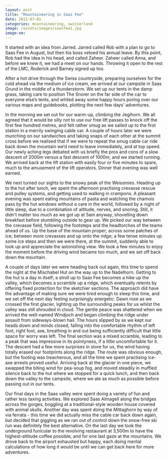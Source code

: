```yaml
---
layout: post
title: "Mountaineering in Saas Fee"
date: 2012-07-01
categories: mountaineering, switzerland
image: /assets/images/saasfee1.jpg
image-sm:
---
```


It started with an idea from Jarred. Jarred called Rob with a plan to go to Saas Fee in August, but then his boss vetoed his annual leave. By this point, Rob had the idea in his head, and called Zaheer. Zaheer called Anna, and before we knew it, we had a meet on our hands. Throwing it open to the rest of the LMC, Roderick and Barney signed up too.

After a hot drive through the Swiss countryside, preparing ourselves for the cold ahead via the medium of ice cream, we arrived at our campsite in Saas Grund in the middle of a thunderstorm. We set up our tents in the damp grass, taking care to position The Snorer on the far side of the car to everyone else’s tents, and whiled away some happy hours poring over our various maps and guidebooks, plotting the next few days’ adventures.

In the morning we set out for our warm-up, climbing the Jegihorn. We all agreed that it would be silly not to use our free lift passes to knock off the first few hundred metres, and felt rather smug as we sailed up to the first station in a merrily swinging cable car. A couple of hours later we were munching on our sandwiches and taking snaps of each other at the summit cross before we realised that if we were to repeat the smug cable car ride back down the mountain we’d need to leave immediately, and at top speed. Our newly aching legs debated with us briefly the pros and cons of a slow descent of 2000m versus a fast descent of 1000m, and we started running. We arrived back at the lift station with easily four or five minutes to spare, much to the amusement of the lift operators. Dinner that evening was well earned.

We next turned our sights to the snowy peak of the Weissmies. Heading up to the hut after lunch, we spent the afternoon practising crevasse rescue and pulley systems, and getting used to walking in crampons. A pleasant evening was spent eating mountains of pasta and watching the chamois pass by the hut windows without a care in the world, followed by a night of little sleep, due to a combination of altitude, nerves, and snoring. Still, it didn’t matter too much as we got up at 5am anyway, shovelling down breakfast before stumbling outside to gear up. We picked our way between the crevasse field, following the footsteps and the headtorches of the teams ahead of us. Up the base of the mountain proper; across some patches of ice; between more crevasses and up onto the ridge; a few tense minutes up some ice steps and then we were there, at the summit, suddenly able to look up and appreciate the astonishing view. We took a few minutes to enjoy the moment before the driving wind became too much, and we set off back down the mountain.

A couple of days later we were heading back out again, this time to spend the night at the Mischabel Hut on the way up to the Nadelhorn. Getting to the hut is a day in itself; a stroll up to Saas Fee becomes a hike up the valley, which becomes a scramble up a ridge, which eventually relents by offering fixed protection for the sketchier sections. The approach did have the advantage of making sure we were tired enough to sleep this time, and we set off the next day feeling surprisingly energetic. Dawn rose as we crossed the first glacier, lighting up the surrounding peaks for us whilst the valley was still shrouded in cloud. The gentle peace was shattered when we arrived the well-named Windjoch and began climbing the ridge under assault from sideways-blown hail. The hours slipped by as we kept our heads down and minds closed, falling into the comfortable rhythm of left foot, right foot, axe, breathing in and out being sufficiently difficult that little space for worry was left. The final section was a mixed scramble, leading to a peak that was impressive in its pointyness, if a little uncomfortable for it. The descent had a few more surprises in store for us, the wind having totally erased our footprints along the ridge. The route was obvious enough, but the footing was treacherous, and all the time we spent practising ice-axe arrests proved useful. Arriving back at the glacier in one piece, we swapped the biting wind for pea-soup fog, and moved steadily in muffled silence back to the hut where we stopped for a quick lunch, and then back down the valley to the campsite, where we ate as much as possible before passing out in our tents.

Our final days in the Saas valley were spent doing a variety of fun and rather less taxing activities. We explored Saas Almagell along the bridges across the gorges, boggling at a traditional-style wooden house covered with animal skulls. Another day was spent doing the Mittaghorn by way of via ferrata - this time we did actually miss the cable car back down again, but decided that giggling as we ran out of control down the snow-free ski run was definitely the best alternative. On the last day we took the underground funicular to the revolving restaurant at 3,500m to have the highest-altitude coffee possible, and for one last gaze at the mountains. We drove back to the airport exhausted but happy, each doing mental calculations of how long it would be until we can get back here for more adventures.
